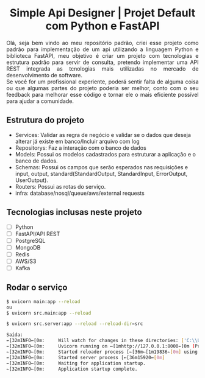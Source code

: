 <h1 align="center">Simple Api Designer | Projet Default com Python e FastAPI</h1>

<p align="justify">Olá, seja bem vindo ao meu repositório padrão, criei esse projeto como padrão 
para implementação de um api utilizando a linguagem Python e biblioteca FastAPI,
meu objetivo é criar um projeto com tecnologias e estrutura padrão para servir de
consulta, pretendo implementar uma API REST integrada as tcnologias mais utilizadas
no mercado de desenvolvimento de software.<br>
Se você for um profissional experiente, poderá sentir falta de alguma coisa ou
que algumas partes do projeto poderia ser melhor, conto com o seu feedback para melhorar
esse código e tornar ele o mais eficiente possível para ajudar a comunidade.</p>

## Estrutura do projeto

- Services: Validar as regra de negócio e validar se o dados que deseja alterar já existe em banco/Incluir arquivo com log
- Repositorys: Faz a interação com o banco de dados
- Models: Possui os modelos cadastrados para estruturar a aplicação e o banco de dados.
- Schemas: Possui os campos que serão esperados nas requisições e input, output, standard(StandardOutput, StandardInput, ErrorOutput, UserOutput).
- Routers: Possui as rotas do serviço.
- infra: database/nosql/queue/aws/external requests

## Tecnologias inclusas neste projeto
- [ ] Python
- [ ] FastAPI/API REST
- [ ] PostgreSQL
- [ ] MongoDB
- [ ] Redis
- [ ] AWS/S3
- [ ] Kafka

## Rodar o serviço
```bash
$ uvicorn main:app --reload
ou
$ uvicorn src.main:app --reload

$ uvicorn src.server:app --reload --reload-dir=src

Saída:
←[32mINFO←[0m:     Will watch for changes in these directories: ['C:\\Users\\User\\PycharmProjects\\fastApi']
←[32mINFO←[0m:     Uvicorn running on ←[1mhttp://127.0.0.1:8000←[0m (Press CTRL+C to quit)
←[32mINFO←[0m:     Started reloader process [←[36m←[1m19836←[0m] using ←[36m←[1mStatReload←[0m
←[32mINFO←[0m:     Started server process [←[36m15920←[0m]
←[32mINFO←[0m:     Waiting for application startup.
←[32mINFO←[0m:     Application startup complete.
```